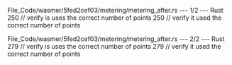 File_Code/wasmer/5fed2cef03/metering/metering_after.rs --- 1/2 --- Rust
250         // verify is uses the correct number of points                                                                                                   250         // verify it used the correct number of points

File_Code/wasmer/5fed2cef03/metering/metering_after.rs --- 2/2 --- Rust
279         // verify is uses the correct number of points                                                                                                   279         // verify it used the correct number of points

